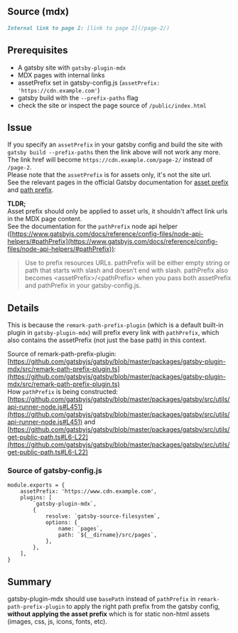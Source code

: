 
## Source (mdx)
```md
Internal link to page 2: [link to page 2](/page-2/)
```

## Prerequisites

- A gatsby site with `gatsby-plugin-mdx`
- MDX pages with internal links
- assetPrefix set in gatsby-config.js (`assetPrefix: 'https://cdn.example.com'`)
- gatsby build with the `--prefix-paths` flag
- check the site or inspect the page source of `/public/index.html`

## Issue

If you specify an `assetPrefix` in your gatsby config and build the site with `gatsby build --prefix-paths` then the link above will not work any more.  
The link href will become `https://cdn.example.com/page-2/` instead of `/page-2`.  
Please note that the `assetPrefix` is for assets only, it's not the site url.  
See the relevant pages in the official Gatsby documentation for [asset prefix](https://www.gatsbyjs.com/docs/how-to/previews-deploys-hosting/asset-prefix/) and [path prefix](https://www.gatsbyjs.com/docs/how-to/previews-deploys-hosting/path-prefix/).

**TLDR;**  
Asset prefix should only be applied to asset urls, it shouldn't affect link urls in the MDX page content.  
See the documentation for the `pathPrefix` node api helper ([https://www.gatsbyjs.com/docs/reference/config-files/node-api-helpers/#pathPrefix](https://www.gatsbyjs.com/docs/reference/config-files/node-api-helpers/#pathPrefix)):
<blockquote>
    Use to prefix resources URLs. pathPrefix will be either empty string or path that starts with slash and doesn’t end with slash. pathPrefix also becomes &lt;assetPrefix&gt;/&lt;pathPrefix&gt; when you pass both assetPrefix and pathPrefix in your gatsby-config.js.
    </blockquote>

## Details

This is because the `remark-path-prefix-plugin` (which is a default built-in plugin in `gatsby-plugin-mdx`) will prefix every link with `pathPrefix`, which also contains the assetPrefix (not just the base path) in this context.


Source of remark-path-prefix-plugin: [https://github.com/gatsbyjs/gatsby/blob/master/packages/gatsby-plugin-mdx/src/remark-path-prefix-plugin.ts](https://github.com/gatsbyjs/gatsby/blob/master/packages/gatsby-plugin-mdx/src/remark-path-prefix-plugin.ts)  
How `pathPrefix` is being constructed: [https://github.com/gatsbyjs/gatsby/blob/master/packages/gatsby/src/utils/api-runner-node.js#L451](https://github.com/gatsbyjs/gatsby/blob/master/packages/gatsby/src/utils/api-runner-node.js#L451) and [https://github.com/gatsbyjs/gatsby/blob/master/packages/gatsby/src/utils/get-public-path.ts#L6-L22](https://github.com/gatsbyjs/gatsby/blob/master/packages/gatsby/src/utils/get-public-path.ts#L6-L22)

### Source of gatsby-config.js

```
module.exports = {
    assetPrefix: 'https://www.cdn.example.com',
    plugins: [
        `gatsby-plugin-mdx`,
        {
            resolve: `gatsby-source-filesystem`,
            options: {
                name: `pages`,
                path: `${__dirname}/src/pages`,
            },
        },
    ],
}
```


## Summary

gatsby-plugin-mdx should use `basePath` instead of `pathPrefix` in `remark-path-prefix-plugin` to apply the right path prefix from the gatsby config, **without applying the asset prefix** which is for static non-html assets (images, css, js, icons, fonts, etc).

